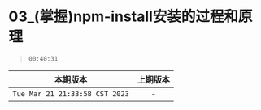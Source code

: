 # 03_(掌握)npm-install安装的过程和原理

> `00:40:31`

|本期版本|上期版本
|:---:|:---:
`Tue Mar 21 21:33:58 CST 2023` | -